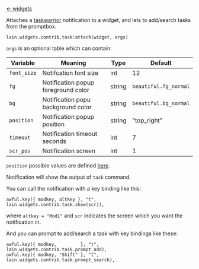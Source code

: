 [<- widgets](https://github.com/copycat-killer/lain/wiki/Widgets)

Attaches a [taskwarrior](http://taskwarrior.org) notification to a widget, and lets to add/search tasks from the promptbox.

    lain.widgets.contrib.task:attach(widget, args)

`args` is an optional table which can contain:

Variable | Meaning | Type | Default
--- | --- | --- | ---
`font_size` | Notifcation font size | int | 12
`fg` | Notification popup foreground color | string | `beautiful.fg_normal`
`bg` | Notification popu background color | string | `beautiful.bg_normal`
`position` | Notification popup position | string | "top_right"
`timeout` | Notification timeout seconds | int | 7
`scr_pos` | Notification screen | int | 1

`position` possible values are defined [here](http://awesome.naquadah.org/doc/api/modules/naughty.html#notify).

Notification will show the output of `task` command.

You can call the notification with a key binding like this:

    awful.key({ modkey, altkey }, "t", lain.widgets.contrib.task.show(scr)),

where ``altkey = "Mod1"`` and `scr` indicates the screen which you want the notification in.

And you can prompt to add/search a task with key bindings like these:

    awful.key({ modkey,         }, "t", lain.widgets.contrib.task.prompt_add),
    awful.key({ modkey, "Shift" }, "t", lain.widgets.contrib.task.prompt_search),
